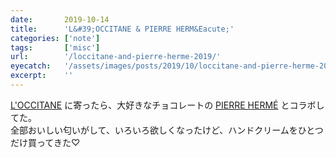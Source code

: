 ```yaml
---
date:       2019-10-14
title:      'L&#39;OCCITANE & PIERRE HERM&Eacute;'
categories: ['note']
tags:       ['misc']
url:        '/loccitane-and-pierre-herme-2019/'
eyecatch:   '/assets/images/posts/2019/10/loccitane-and-pierre-herme-2019/eyecatch.jpg'
excerpt:    ''
---
```


[L&#39;OCCITANE](https://jp.loccitane.com/) に寄ったら、大好きなチョコレートの [PIERRE HERM&Eacute;](https://www.pierreherme.co.jp/) とコラボしてた。  
全部おいしい匂いがして、いろいろ欲しくなったけど、ハンドクリームをひとつだけ買ってきた♡
